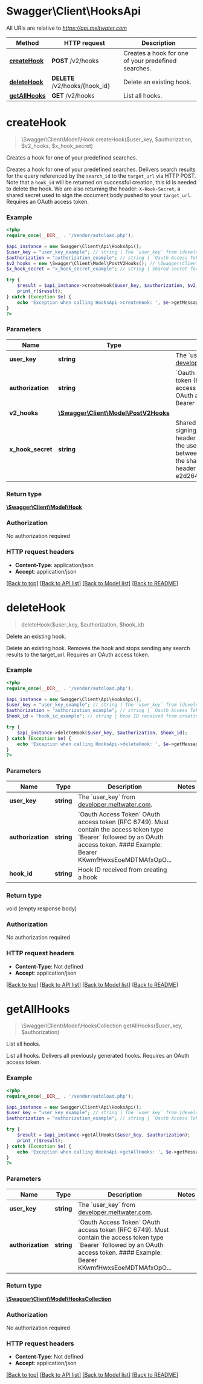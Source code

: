 # Swagger\Client\HooksApi

All URIs are relative to *https://api.meltwater.com*

Method | HTTP request | Description
------------- | ------------- | -------------
[**createHook**](HooksApi.md#createHook) | **POST** /v2/hooks | Creates a hook for one of your predefined searches.
[**deleteHook**](HooksApi.md#deleteHook) | **DELETE** /v2/hooks/{hook_id} | Delete an existing hook.
[**getAllHooks**](HooksApi.md#getAllHooks) | **GET** /v2/hooks | List all hooks.


# **createHook**
> \Swagger\Client\Model\Hook createHook($user_key, $authorization, $v2_hooks, $x_hook_secret)

Creates a hook for one of your predefined searches.

Creates a hook for one of your predefined searches.  Delivers search results for the query referenced by the `search_id` to the `target_url` via HTTP POST. Note that a `hook_id` will be returned on successful creation, this id is needed to delete the hook.   We are also returning the header: `X-Hook-Secret`, a shared secret used to sign the document body pushed to your `target_url`.    Requires an OAuth access token.

### Example
```php
<?php
require_once(__DIR__ . '/vendor/autoload.php');

$api_instance = new Swagger\Client\Api\HooksApi();
$user_key = "user_key_example"; // string | The `user_key` from [developer.meltwater.com](https://developer.meltwater.com/admin/applications/).
$authorization = "authorization_example"; // string | `Oauth Access Token`    OAuth access token (RFC 6749). Must contain the access token type `Bearer`  followed by an OAuth access token.    #### Example:        Bearer KKwmfHwxsEoeMDTMAfxOpO...
$v2_hooks = new \Swagger\Client\Model\PostV2Hooks(); // \Swagger\Client\Model\PostV2Hooks | 
$x_hook_secret = "x_hook_secret_example"; // string | Shared secret for content signing/verification.    The shared secret header is optional and can be provided by the user or will  be set by the API. Must be between 16 and 64 characters.  Obtain the shared secret from the response header `X-Hook-Secret`.    #### Example:        e2d264b524240b9572ebc2fc7eebd980

try {
    $result = $api_instance->createHook($user_key, $authorization, $v2_hooks, $x_hook_secret);
    print_r($result);
} catch (Exception $e) {
    echo 'Exception when calling HooksApi->createHook: ', $e->getMessage(), PHP_EOL;
}
?>
```

### Parameters

Name | Type | Description  | Notes
------------- | ------------- | ------------- | -------------
 **user_key** | **string**| The &#x60;user_key&#x60; from [developer.meltwater.com](https://developer.meltwater.com/admin/applications/). |
 **authorization** | **string**| &#x60;Oauth Access Token&#x60;    OAuth access token (RFC 6749). Must contain the access token type &#x60;Bearer&#x60;  followed by an OAuth access token.    #### Example:        Bearer KKwmfHwxsEoeMDTMAfxOpO... |
 **v2_hooks** | [**\Swagger\Client\Model\PostV2Hooks**](../Model/\Swagger\Client\Model\PostV2Hooks.md)|  |
 **x_hook_secret** | **string**| Shared secret for content signing/verification.    The shared secret header is optional and can be provided by the user or will  be set by the API. Must be between 16 and 64 characters.  Obtain the shared secret from the response header &#x60;X-Hook-Secret&#x60;.    #### Example:        e2d264b524240b9572ebc2fc7eebd980 | [optional]

### Return type

[**\Swagger\Client\Model\Hook**](../Model/Hook.md)

### Authorization

No authorization required

### HTTP request headers

 - **Content-Type**: application/json
 - **Accept**: application/json

[[Back to top]](#) [[Back to API list]](../../README.md#documentation-for-api-endpoints) [[Back to Model list]](../../README.md#documentation-for-models) [[Back to README]](../../README.md)

# **deleteHook**
> deleteHook($user_key, $authorization, $hook_id)

Delete an existing hook.

Delete an existing hook.  Removes the hook and stops sending any search results to the target_url.    Requires an OAuth access token.

### Example
```php
<?php
require_once(__DIR__ . '/vendor/autoload.php');

$api_instance = new Swagger\Client\Api\HooksApi();
$user_key = "user_key_example"; // string | The `user_key` from [developer.meltwater.com](https://developer.meltwater.com/admin/applications/).
$authorization = "authorization_example"; // string | `Oauth Access Token`    OAuth access token (RFC 6749). Must contain the access token type `Bearer`  followed by an OAuth access token.    #### Example:        Bearer KKwmfHwxsEoeMDTMAfxOpO...
$hook_id = "hook_id_example"; // string | Hook ID received from creating a hook

try {
    $api_instance->deleteHook($user_key, $authorization, $hook_id);
} catch (Exception $e) {
    echo 'Exception when calling HooksApi->deleteHook: ', $e->getMessage(), PHP_EOL;
}
?>
```

### Parameters

Name | Type | Description  | Notes
------------- | ------------- | ------------- | -------------
 **user_key** | **string**| The &#x60;user_key&#x60; from [developer.meltwater.com](https://developer.meltwater.com/admin/applications/). |
 **authorization** | **string**| &#x60;Oauth Access Token&#x60;    OAuth access token (RFC 6749). Must contain the access token type &#x60;Bearer&#x60;  followed by an OAuth access token.    #### Example:        Bearer KKwmfHwxsEoeMDTMAfxOpO... |
 **hook_id** | **string**| Hook ID received from creating a hook |

### Return type

void (empty response body)

### Authorization

No authorization required

### HTTP request headers

 - **Content-Type**: Not defined
 - **Accept**: application/json

[[Back to top]](#) [[Back to API list]](../../README.md#documentation-for-api-endpoints) [[Back to Model list]](../../README.md#documentation-for-models) [[Back to README]](../../README.md)

# **getAllHooks**
> \Swagger\Client\Model\HooksCollection getAllHooks($user_key, $authorization)

List all hooks.

List all hooks.     Delivers all previously generated hooks.    Requires an OAuth access token.

### Example
```php
<?php
require_once(__DIR__ . '/vendor/autoload.php');

$api_instance = new Swagger\Client\Api\HooksApi();
$user_key = "user_key_example"; // string | The `user_key` from [developer.meltwater.com](https://developer.meltwater.com/admin/applications/).
$authorization = "authorization_example"; // string | `Oauth Access Token`    OAuth access token (RFC 6749). Must contain the access token type `Bearer`  followed by an OAuth access token.    #### Example:        Bearer KKwmfHwxsEoeMDTMAfxOpO...

try {
    $result = $api_instance->getAllHooks($user_key, $authorization);
    print_r($result);
} catch (Exception $e) {
    echo 'Exception when calling HooksApi->getAllHooks: ', $e->getMessage(), PHP_EOL;
}
?>
```

### Parameters

Name | Type | Description  | Notes
------------- | ------------- | ------------- | -------------
 **user_key** | **string**| The &#x60;user_key&#x60; from [developer.meltwater.com](https://developer.meltwater.com/admin/applications/). |
 **authorization** | **string**| &#x60;Oauth Access Token&#x60;    OAuth access token (RFC 6749). Must contain the access token type &#x60;Bearer&#x60;  followed by an OAuth access token.    #### Example:        Bearer KKwmfHwxsEoeMDTMAfxOpO... |

### Return type

[**\Swagger\Client\Model\HooksCollection**](../Model/HooksCollection.md)

### Authorization

No authorization required

### HTTP request headers

 - **Content-Type**: Not defined
 - **Accept**: application/json

[[Back to top]](#) [[Back to API list]](../../README.md#documentation-for-api-endpoints) [[Back to Model list]](../../README.md#documentation-for-models) [[Back to README]](../../README.md)

